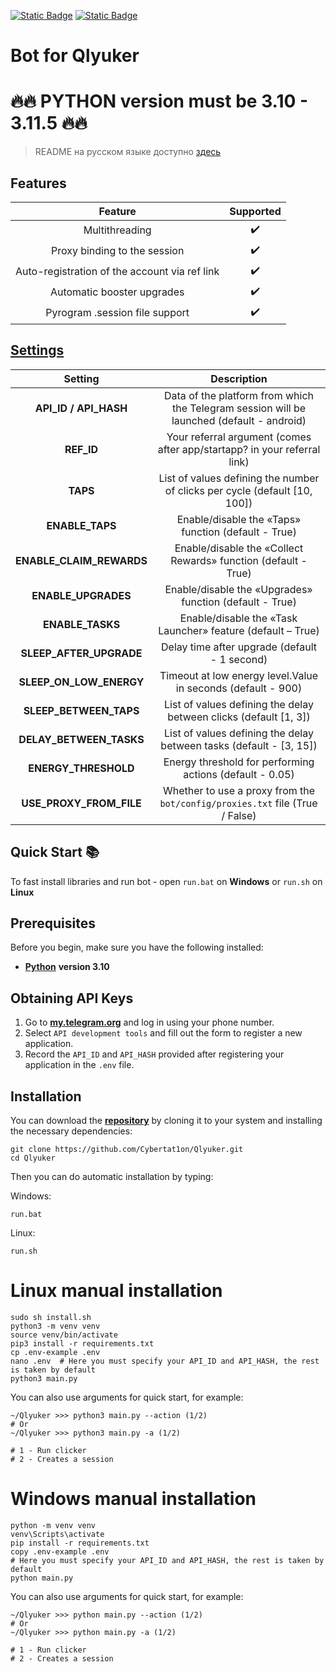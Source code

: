 [![Static Badge](https://img.shields.io/badge/Telegram-Bot%20Link-Link?style=for-the-badge&logo=Telegram&logoColor=white&logoSize=auto&color=blue)](https://t.me/qlyukerbot/start?startapp=bro-1197825376)
[![Static Badge](https://img.shields.io/badge/Telegram-Channel-Link?style=for-the-badge&logo=Telegram&logoColor=white&logoSize=auto&color=blue)](https://t.me/CyberToolz)


#  Bot for Qlyuker


# 🔥🔥 PYTHON version must be 3.10 - 3.11.5 🔥🔥

> README на русском языке доступно [здесь](README.md)

## Features
|                    Feature                    |   Supported    |
|:---------------------------------------------:|:--------------:|
|                Multithreading                 |       ✔️       |
|         Proxy binding to the session          |       ✔️       |
| Auto-registration of the account via ref link |       ✔️      |  
|          Automatic booster upgrades           |       ✔️       |
|        Pyrogram .session file support         |       ✔️       |


## [Settings](https://github.com/Cybertat1on/Qlyuker/blob/main/.env-example/)
|           Setting           |                                        Description                                        |
|:------------------------:|:-----------------------------------------------------------------------------------------:|
|  **API_ID / API_HASH**   | Data of the platform from which the Telegram session will be launched (default - android) |
|        **REF_ID**        |         Your referral argument (comes after app/startapp? in your referral link)          |
|         **TAPS**         |        List of values defining the number of clicks per cycle (default [10, 100])         |
|     **ENABLE_TAPS**      |                    Enable/disable the «Taps» function (default - True)                    |
| **ENABLE_CLAIM_REWARDS** |              Enable/disable the «Collect Rewards» function (default - True)               |
|   **ENABLE_UPGRADES**    |                  Enable/disable the «Upgrades» function (default - True)                  |
|     **ENABLE_TASKS**     |                Enable/disable the «Task Launcher» feature (default – True)                |
| **SLEEP_AFTER_UPGRADE**  |                       Delay time after upgrade (default - 1 second)                       |
| **SLEEP_ON_LOW_ENERGY**  |               Timeout at low energy level.Value in seconds (default - 900)                |
|  **SLEEP_BETWEEN_TAPS**  |             List of values defining the delay between clicks (default [1, 3])             |
| **DELAY_BETWEEN_TASKS**  |            List of values defining the delay between tasks (default - [3, 15])            |
|   **ENERGY_THRESHOLD**   |                  Energy threshold for performing actions (default - 0.05)                 |
| **USE_PROXY_FROM_FILE**  |       Whether to use a proxy from the `bot/config/proxies.txt` file (True / False)        |


## Quick Start 📚

To fast install libraries and run bot - open `run.bat` on **Windows** or `run.sh` on **Linux**

## Prerequisites
Before you begin, make sure you have the following installed:
- [**Python**](https://www.python.org/downloads/release/python-3100/) **version 3.10**

## Obtaining API Keys
1. Go to [**my.telegram.org**](https://my.telegram.org/auth) and log in using your phone number.
2. Select `API development tools` and fill out the form to register a new application.
3. Record the `API_ID` and `API_HASH` provided after registering your application in the `.env` file.

## Installation
You can download the [**repository**](https://github.com/Cybertat1on/Qlyuker) by cloning it to your system and installing the necessary dependencies:
```shell
git clone https://github.com/Cybertat1on/Qlyuker.git
cd Qlyuker
```

Then you can do automatic installation by typing:

Windows:
```shell
run.bat
```

Linux:
```shell
run.sh
```

# Linux manual installation
```shell
sudo sh install.sh
python3 -m venv venv
source venv/bin/activate
pip3 install -r requirements.txt
cp .env-example .env
nano .env  # Here you must specify your API_ID and API_HASH, the rest is taken by default
python3 main.py
```

You can also use arguments for quick start, for example:
```shell
~/Qlyuker >>> python3 main.py --action (1/2)
# Or
~/Qlyuker >>> python3 main.py -a (1/2)

# 1 - Run clicker
# 2 - Creates a session
```

# Windows manual installation
```shell
python -m venv venv
venv\Scripts\activate
pip install -r requirements.txt
copy .env-example .env
# Here you must specify your API_ID and API_HASH, the rest is taken by default
python main.py
```

You can also use arguments for quick start, for example:
```shell
~/Qlyuker >>> python main.py --action (1/2)
# Or
~/Qlyuker >>> python main.py -a (1/2)

# 1 - Run clicker
# 2 - Creates a session
```
